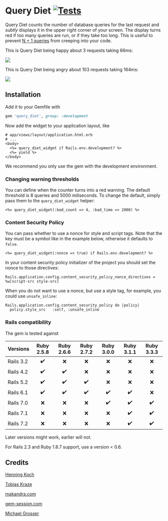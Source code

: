 Query Diet [![Tests](https://github.com/makandra/query_diet/workflows/Tests/badge.svg)](https://github.com/makandra/query_diet/actions)
==========

Query Diet counts the number of database queries for the last request and *subtly* displays it in the upper right corner of your screen.
The display turns red if too many queries are run, or if they take too long.
This is useful to prevent [N + 1 queries](http://guides.rubyonrails.org/active_record_querying.html#eager-loading-associations) from creeping into your code.

This is Query Diet being happy about 3 requests taking 66ms:

![](http://blog.makandra.com/images/articles/2010-06-25-solving-the-n-1-query-problem-with-query-diet/query_diet_happy.png)

This is Query Diet being angry about 103 requests taking 164ms:

![](http://blog.makandra.com/images/articles/2010-06-25-solving-the-n-1-query-problem-with-query-diet/query_diet_angry.png)


Installation
------------

Add it to your Gemfile with

```Ruby
gem 'query_diet', group: :development
```

Now add the widget to your application layout, like

```Erb
# app/views/layout/application.html.erb
# ...
<body>
  <%= query_diet_widget if Rails.env.development? %>
  <%= yield %>
</body>
```
   
We recommend you only use the gem with the development environment.

### Changing warning thresholds

You can define when the counter turns into a red warning. The default threshold is 8 queries and 5000 miliseconds.
To change the default, simply pass them to the `query_diet_widget` helper:

```Erb
<%= query_diet_widget(:bad_count => 4, :bad_time => 2000) %>
```

### Content Security Policy

You can pass whether to use a nonce for style and script tags.
Note that the key must be a symbol like in the example below, otherwise it defaults to `false`.

```Erb
<%= query_diet_widget(:nonce => true) if Rails.env.development? %>
```

In your content security policy initializer of the project you should set the nonce to those directives:
```Erb
Rails.application.config.content_security_policy_nonce_directives = %w[script-src style-src]
```

When you do not want to use a nonce, but use a style tag, for example, you could use `unsafe_inline`:
```Erb
Rails.application.config.content_security_policy do |policy|
  policy.style_src   :self, :unsafe_inline
```

### Rails compatibility

The gem is tested against

| Versions  |     Ruby 2.5.8     |     Ruby 2.6.6     |     Ruby 2.7.2     |     Ruby 3.0.0     |     Ruby 3.1.1     |     Ruby 3.3.3     |
|-----------|:------------------:|:------------------:|:------------------:|:------------------:|:------------------:|:------------------:|
| Rails 3.2 | :heavy_check_mark: |        :x:         |        :x:         |        :x:         |        :x:         |        :x:         |
| Rails 4.2 | :heavy_check_mark: | :heavy_check_mark: |        :x:         |        :x:         |        :x:         |        :x:         |
| Rails 5.2 | :heavy_check_mark: | :heavy_check_mark: | :heavy_check_mark: |        :x:         |        :x:         |        :x:         |
| Rails 6.1 | :heavy_check_mark: | :heavy_check_mark: | :heavy_check_mark: | :heavy_check_mark: | :heavy_check_mark: |        :x:         |
| Rails 7.0 |        :x:         |        :x:         |        :x:         | :heavy_check_mark: | :heavy_check_mark: | :heavy_check_mark: |
| Rails 7.1 |        :x:         |        :x:         |        :x:         |        :x:         | :heavy_check_mark: | :heavy_check_mark: |
| Rails 7.2 |        :x:         |        :x:         |        :x:         |        :x:         | :heavy_check_mark: | :heavy_check_mark: |


Later versions might work, earlier will not.

For Rails 2.3 and Ruby 1.8.7 support, use a version < 0.6.


Credits
-------

[Henning Koch](https://github.com/henning-koch)

[Tobias Kraze](https://github.com/kratob)

[makandra.com](http://makandra.com/)

[gem-session.com](http://gem-session.com/)

[Michael Grosser](https://github.com/grosser)
